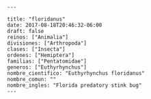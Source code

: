 
      ---

      title: "floridanus"
      date: 2017-08-18T20:46:32-06:00
      draft: false
      reinos: ["Animalia"]
      divisiones: ["Arthropoda"]
      clases: ["Insecta"]
      ordenes: ["Hemiptera"]
      familias: ["Pentatomidae"]
      generos: ["Euthyrhynchus"]
      nombre_cientifico: "Euthyrhynchus floridanus"
      nombre_comun: ""
      nombre_ingles: "Florida predatory stink bug"
      ---

      